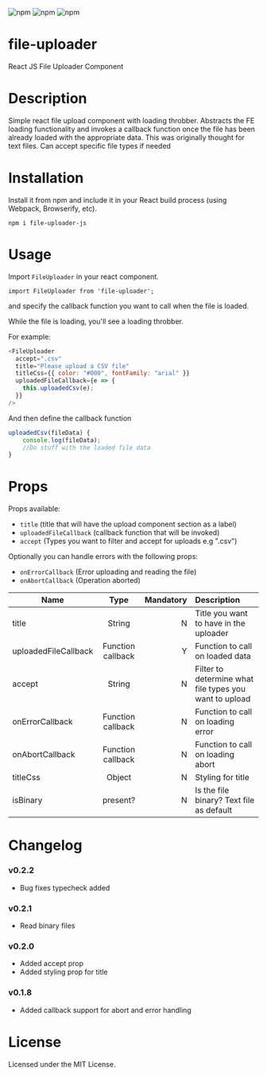 
![npm](https://img.shields.io/npm/dt/file-uploader-js.svg)
![npm](https://img.shields.io/npm/v/file-uploader-js.svg)
![npm](https://img.shields.io/npm/l/file-uploader-js.svg)


# file-uploader
React JS File Uploader Component

# Description

Simple react file upload component with loading throbber. 
Abstracts the FE loading functionality and invokes a callback function once the file has been already loaded with the appropriate data.
This was originally thought for text files.
Can accept specific file types if needed

# Installation

Install it from npm and include it in your React build process (using Webpack, Browserify, etc).

```
npm i file-uploader-js
```

# Usage

Import `FileUploader` in your react component.

```
import FileUploader from 'file-uploader';
```

and specify the callback function you want to call when the file is loaded.

While the file is loading, you'll see a loading throbber.

For example:

```javascript
<FileUploader
  accept=".csv"
  title="Please upload a CSV file"
  titleCss={{ color: "#000", fontFamily: "arial" }}
  uploadedFileCallback={e => {
    this.uploadedCsv(e);
  }}
/>
```

And then define the callback function

```javascript
uploadedCsv(fileData) {
    console.log(fileData);
    //Do stuff with the loaded file data
}
```

# Props

Props available:
* `title` (title that will have the upload component section as a label)
* `uploadedFileCallback` (callback function that will be invoked)
* `accept` (Types you want to filter and accept for uploads e.g ".csv")

Optionally you can handle errors with the following props:

* `onErrorCallback` (Error uploading and reading the file)
* `onAbortCallback` (Operation aborted)

| Name        | Type            | Mandatory | Description  
| ------------- |:-------------:| -----:|:-----|
| title      | String | N | Title you want to have in the uploader |
| uploadedFileCallback | Function callback     | Y|  Function to call on loaded data |
| accept | String    | N|  Filter to determine what file types you want to upload |
| onErrorCallback | Function callback    | N|  Function to call on loading error |
| onAbortCallback | Function callback    | N|  Function to call on loading abort |
| titleCss | Object    | N|  Styling for title |
| isBinary | present? | N| Is the file binary? Text file as default

# Changelog

### v0.2.2
* Bug fixes typecheck added

### v0.2.1
* Read binary files

### v0.2.0
* Added accept prop
* Added styling prop for title

### v0.1.8
* Added callback support for abort and error handling


# License 

Licensed under the MIT License.
